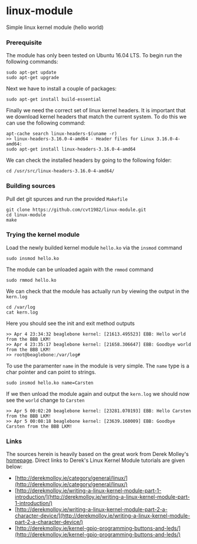 # linux-module
Simple linux kernel module (hello world)

### Prerequisite
The module has only been tested on Ubuntu 16.04 LTS.
To begin run the following commands:

    sudo apt-get update
    sudo apt-get upgrade

Next we have to install a couple of packages:

    sudo apt-get install build-essential

Finally we need the correct set of linux kernel headers. It is important that we download kernel headers that match the current system.
To do this we can use the following command:

    apt-cache search linux-headers-$(uname -r)
    >> linux-headers-3.16.0-4-amd64 - Header files for Linux 3.16.0-4-amd64:
    sudo apt-get install linux-headers-3.16.0-4-amd64

We can check the installed headers by going to the following folder:

    cd /usr/src/linux-headers-3.16.0-4-amd64/

### Building sources
Pull det git spurces and run the provided `Makefile`

    git clone https://github.com/cvt1982/linux-module.git
    cd linux-module
    make

### Trying the kernel module
Load the newly builded kernel module `hello.ko` via the `insmod` command

    sudo insmod hello.ko

The module can be unloaded again with the `rmmod` command

    sudo rmmod hello.ko

We can check that the module has actually run by viewing the output in the `kern.log`

    cd /var/log
    cat kern.log

Here you should see the init and exit method outputs

    >> Apr 4 23:34:32 beaglebone kernel: [21613.495523] EBB: Hello world from the BBB LKM!
    >> Apr 4 23:35:17 beaglebone kernel: [21658.306647] EBB: Goodbye world from the BBB LKM!
    >> root@beaglebone:/var/log#

To use the paramenter `name` in the module is very simple. The `name` type is a char pointer and can point to strings.

    sudo insmod hello.ko name=Carsten

If we then unload the module again and output the `kern.log` we should now see the `world` change to `Carsten`

    >> Apr 5 00:02:20 beaglebone kernel: [23281.070193] EBB: Hello Carsten from the BBB LKM!
    >> Apr 5 00:08:18 beaglebone kernel: [23639.160009] EBB: Goodbye Carsten from the BBB LKM!

### Links
The sources herein is heavily based on the great work from Derek Molley's [homepage](http://derekmolloy.ie/).
Direct links to Derek's Linux Kernel Module tutorials are given below:

 * [http://derekmolloy.ie/category/general/linux/](http://derekmolloy.ie/category/general/linux/)
 * [http://derekmolloy.ie/writing-a-linux-kernel-module-part-1-introduction/](http://derekmolloy.ie/writing-a-linux-kernel-module-part-1-introduction/)
 * [http://derekmolloy.ie/writing-a-linux-kernel-module-part-2-a-character-device/](http://derekmolloy.ie/writing-a-linux-kernel-module-part-2-a-character-device/)
 * [http://derekmolloy.ie/kernel-gpio-programming-buttons-and-leds/](http://derekmolloy.ie/kernel-gpio-programming-buttons-and-leds/)